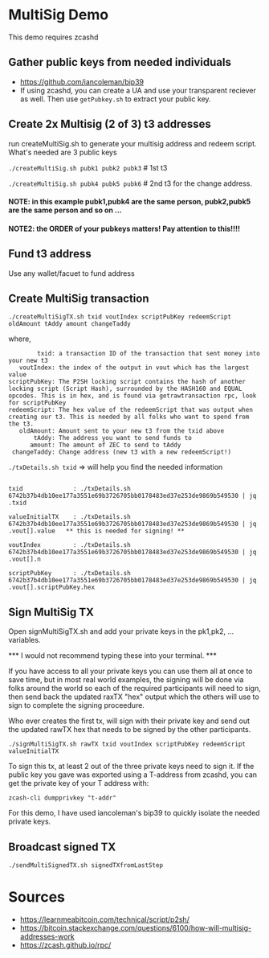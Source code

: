 # MultiSig Demo

This demo requires zcashd 

## Gather public keys from needed individuals

* https://github.com/iancoleman/bip39
* If using zcashd, you can create a UA and use your transparent reciever as well. Then use `getPubkey.sh` to extract your public key.


## Create 2x Multisig (2 of 3) t3 addresses

run createMultiSig.sh to generate your multisig address and redeem script. What's needed are 3 public keys

`./createMultiSig.sh pubk1 pubk2 pubk3`      # 1st t3

`./createMultiSig.sh pubk4 pubk5 pubk6`      # 2nd t3 for the change address. 

#### NOTE: in this example pubk1,pubk4 are the same person, pubk2,pubk5 are the same person and so on ...

#### NOTE2: the ORDER of your pubkeys matters! Pay attention to this!!!!


## Fund t3 address

Use any wallet/facuet to fund address

## Create MultiSig transaction

`./createMultiSigTX.sh txid voutIndex scriptPubKey redeemScript oldAmount tAddy amount changeTaddy`

where,

```
        txid: a transaction ID of the transaction that sent money into your new t3
   voutIndex: the index of the output in vout which has the largest value
scriptPubKey: The P2SH locking script contains the hash of another locking script (Script Hash), surrounded by the HASH160 and EQUAL opcodes. This is in hex, and is found via getrawtransaction rpc, look for scriptPubKey
redeemScript: The hex value of the redeemScript that was output when creating our t3. This is needed by all folks who want to spend from the t3.
   oldAmount: Amount sent to your new t3 from the txid above
       tAddy: The address you want to send funds to
      amount: The amount of ZEC to send to tAddy
 changeTaddy: Change address (new t3 with a new redeemScript!)

```

`./txDetails.sh txid`   => will help you find the needed information

```

txid              : ./txDetails.sh 6742b37b4db10ee177a3551e69b3726705bb0178483ed37e253de9869b549530 | jq .txid

valueInitialTX    : ./txDetails.sh 6742b37b4db10ee177a3551e69b3726705bb0178483ed37e253de9869b549530 | jq .vout[].value   ** this is needed for signing! **

voutIndex         : ./txDetails.sh 6742b37b4db10ee177a3551e69b3726705bb0178483ed37e253de9869b549530 | jq .vout[].n

scriptPubKey      : ./txDetails.sh 6742b37b4db10ee177a3551e69b3726705bb0178483ed37e253de9869b549530 | jq .vout[].scriptPubKey.hex

```



## Sign MultiSig TX

Open signMultiSigTX.sh and add your private keys in the pk1,pk2, ... variables.
 

*** I would not recommend typing these into your terminal. ***


If you have access to all your private keys you can use them all at once to save time,
but in most real world examples, the signing will be done via folks around the world so each of the required participants will need to sign,
then send back the updated raxTX "hex" output which the others will use to sign to complete the signing proceedure.

Who ever creates the first tx, will sign with their private key and send out the updated rawTX hex that needs to be signed by the other participants.

`./signMultiSigTX.sh rawTX txid voutIndex scriptPubKey redeemScript valueInitialTX`

To sign this tx, at least 2 out of the three private keys need to sign it. If the public key you gave was exported using a T-address from zcashd, you can get the private key of your T address with: 


`zcash-cli dumpprivkey "t-addr"`


For this demo, I have used iancoleman's bip39 to quickly isolate the needed private keys.


## Broadcast signed TX

`./sendMultiSignedTX.sh signedTXfromLastStep`



# Sources

* https://learnmeabitcoin.com/technical/script/p2sh/
* https://bitcoin.stackexchange.com/questions/6100/how-will-multisig-addresses-work
* https://zcash.github.io/rpc/




